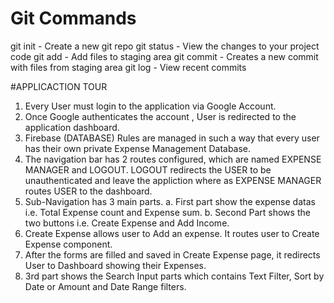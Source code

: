 # Git Commands

git init - Create a new git repo
git status - View the changes to your project code
git add - Add files to staging area
git commit - Creates a new commit with files from staging area
git log - View recent commits

#APPLICACTION TOUR

1. Every User must login to the application via Google Account.
2. Once Google authenticates the account , User is redirected to the application dashboard.
3. Firebase (DATABASE) Rules are managed in such a way that every user has their own private Expense Management Database.
4. The navigation bar has 2 routes configured, which are named EXPENSE MANAGER and LOGOUT. LOGOUT redirects the USER to be unauthenticated and leave the appliction where as EXPENSE MANAGER routes USER to the dashboard.
5. Sub-Navigation has 3 main parts. 
  a. First part show the expense datas i.e. Total Expense count and Expense sum.
  b. Second Part shows the two buttons i.e. Create Expense and Add Income.
6. Create Expense allows user to Add an expense. It routes user to Create Expense component.
7. After the forms are filled and saved in Create Expense page, it redirects User to Dashboard showing their Expenses.
8. 3rd part shows the Search Input parts which contains Text Filter, Sort by Date or Amount and Date Range filters.

